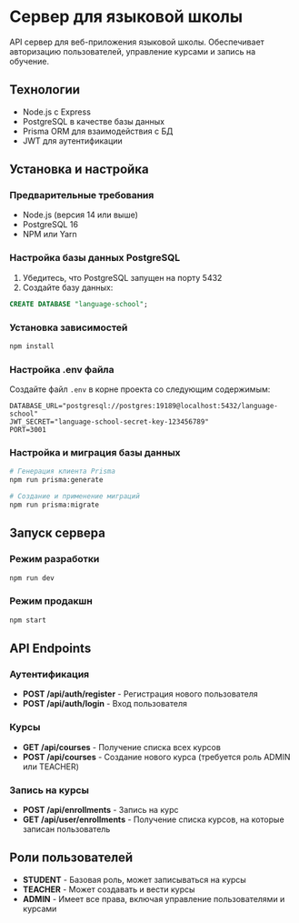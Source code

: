 # Сервер для языковой школы

API сервер для веб-приложения языковой школы. Обеспечивает авторизацию пользователей, управление курсами и запись на обучение.

## Технологии

- Node.js с Express
- PostgreSQL в качестве базы данных
- Prisma ORM для взаимодействия с БД
- JWT для аутентификации

## Установка и настройка

### Предварительные требования

- Node.js (версия 14 или выше)
- PostgreSQL 16
- NPM или Yarn

### Настройка базы данных PostgreSQL

1. Убедитесь, что PostgreSQL запущен на порту 5432
2. Создайте базу данных:

```sql
CREATE DATABASE "language-school";
```

### Установка зависимостей

```bash
npm install
```

### Настройка .env файла

Создайте файл `.env` в корне проекта со следующим содержимым:

```
DATABASE_URL="postgresql://postgres:19189@localhost:5432/language-school"
JWT_SECRET="language-school-secret-key-123456789"
PORT=3001
```

### Настройка и миграция базы данных

```bash
# Генерация клиента Prisma
npm run prisma:generate

# Создание и применение миграций
npm run prisma:migrate
```

## Запуск сервера

### Режим разработки

```bash
npm run dev
```

### Режим продакшн

```bash
npm start
```

## API Endpoints

### Аутентификация

- **POST /api/auth/register** - Регистрация нового пользователя
- **POST /api/auth/login** - Вход пользователя

### Курсы

- **GET /api/courses** - Получение списка всех курсов
- **POST /api/courses** - Создание нового курса (требуется роль ADMIN или TEACHER)

### Запись на курсы

- **POST /api/enrollments** - Запись на курс
- **GET /api/user/enrollments** - Получение списка курсов, на которые записан пользователь

## Роли пользователей

- **STUDENT** - Базовая роль, может записываться на курсы
- **TEACHER** - Может создавать и вести курсы
- **ADMIN** - Имеет все права, включая управление пользователями и курсами 